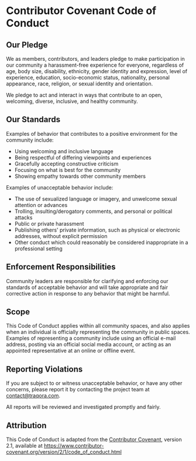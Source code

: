 # Contributor Covenant Code of Conduct

## Our Pledge

We as members, contributors, and leaders pledge to make participation in our community a harassment-free experience for everyone, regardless of age, body size, disability, ethnicity, gender identity and expression, level of experience, education, socio-economic status, nationality, personal appearance, race, religion, or sexual identity and orientation.

We pledge to act and interact in ways that contribute to an open, welcoming, diverse, inclusive, and healthy community.

## Our Standards

Examples of behavior that contributes to a positive environment for the community include:

- Using welcoming and inclusive language
- Being respectful of differing viewpoints and experiences
- Gracefully accepting constructive criticism
- Focusing on what is best for the community
- Showing empathy towards other community members

Examples of unacceptable behavior include:

- The use of sexualized language or imagery, and unwelcome sexual attention or advances
- Trolling, insulting/derogatory comments, and personal or political attacks
- Public or private harassment
- Publishing others' private information, such as physical or electronic addresses, without explicit permission
- Other conduct which could reasonably be considered inappropriate in a professional setting

## Enforcement Responsibilities

Community leaders are responsible for clarifying and enforcing our standards of acceptable behavior and will take appropriate and fair corrective action in response to any behavior that might be harmful.

## Scope

This Code of Conduct applies within all community spaces, and also applies when an individual is officially representing the community in public spaces. Examples of representing a community include using an official e-mail address, posting via an official social media account, or acting as an appointed representative at an online or offline event.

## Reporting Violations

If you are subject to or witness unacceptable behavior, or have any other concerns, please report it by contacting the project team at contact@traqora.com.

All reports will be reviewed and investigated promptly and fairly.

## Attribution

This Code of Conduct is adapted from the [Contributor Covenant](https://www.contributor-covenant.org),  version 2.1, available at https://www.contributor-covenant.org/version/2/1/code_of_conduct.html 
